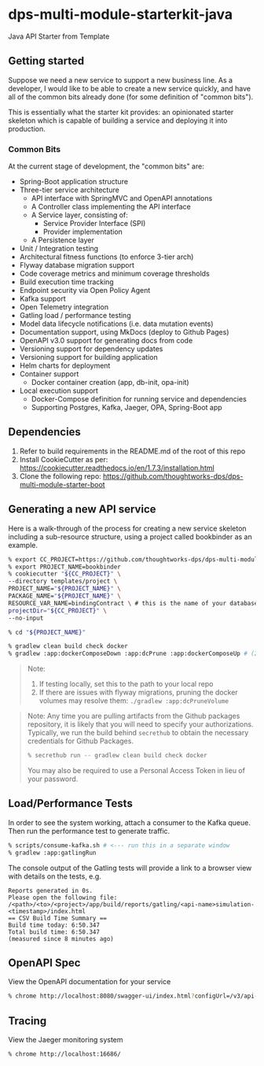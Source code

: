 # dps-multi-module-starterkit-java

Java API Starter from Template

## Getting started

Suppose we need a new service to support a new business line.
As a developer, I would like to be able to create a new service quickly, and have all of the common bits already done (for some definition of "common bits").

This is essentially what the starter kit provides: an opinionated starter skeleton which is capable of building a service and deploying it into production.

### Common Bits

At the current stage of development, the "common bits" are:

* Spring-Boot application structure
* Three-tier service architecture
  * API interface with SpringMVC and OpenAPI annotations
  * A Controller class implementing the API interface
  * A Service layer, consisting of:
    * Service Provider Interface (SPI)
    * Provider implementation
  * A Persistence layer
* Unit / Integration testing
* Architectural fitness functions (to enforce 3-tier arch)
* Flyway database migration support
* Code coverage metrics and minimum coverage thresholds
* Build execution time tracking
* Endpoint security via Open Policy Agent
* Kafka support
* Open Telemetry integration
* Gatling load / performance testing
* Model data lifecycle notifications (i.e. data mutation events)
* Documentation support, using MkDocs (deploy to Github Pages)
* OpenAPI v3.0 support for generating docs from code
* Versioning support for dependency updates
* Versioning support for building application
* Helm charts for deployment
* Container support
  * Docker container creation (app, db-init, opa-init)
* Local execution support
  * Docker-Compose definition for running service and dependencies
  * Supporting Postgres, Kafka, Jaeger, OPA, Spring-Boot app

## Dependencies

1. Refer to build requirements in the README.md of the root of this repo
2. Install CookieCutter as per: https://cookiecutter.readthedocs.io/en/1.7.3/installation.html
3. Clone the following repo: https://github.com/thoughtworks-dps/dps-multi-module-starter-boot

## Generating a new API service

Here is a walk-through of the process for creating a new service skeleton including a sub-resource structure, using a project called bookbinder as an example.

```bash
% export CC_PROJECT=https://github.com/thoughtworks-dps/dps-multi-module-starterkit-java # (1)
% export PROJECT_NAME=bookbinder
% cookiecutter "${CC_PROJECT}" \
--directory templates/project \
PROJECT_NAME="${PROJECT_NAME}" \
PACKAGE_NAME="${PROJECT_NAME}" \
RESOURCE_VAR_NAME=bindingContract \ # this is the name of your database entity
projectDir="${CC_PROJECT}" \
--no-input

% cd "${PROJECT_NAME}"

% gradlew clean build check docker
% gradlew :app:dockerComposeDown :app:dcPrune :app:dockerComposeUp # (2)
```

> Note:
> 1. If testing locally, set this to the path to your local repo
> 2. If there are issues with flyway migrations, pruning the docker volumes may resolve them: `./gradlew :app:dcPruneVolume`

> Note: Any time you are pulling artifacts from the Github packages repository, it is likely that you will need to specify your authorizations.
> Typically, we run the build behind `secrethub` to obtain the necessary credentials for Github Packages. 
> ```bash
> % secrethub run -- gradlew clean build check docker
> ```
> You may also be required to use a Personal Access Token in lieu of your password.

## Load/Performance Tests

In order to see the system working, attach a consumer to the Kafka queue.
Then run the performance test to generate traffic.

```bash
% scripts/consume-kafka.sh # <--- run this in a separate window
% gradlew :app:gatlingRun  
```

The console output of the Gatling tests will provide a link to a browser view with details on the tests, e.g.

```
Reports generated in 0s.
Please open the following file: /<path>/<to>/<project>/app/build/reports/gatling/<api-name>simulation-<timestamp>/index.html
== CSV Build Time Summary ==
Build time today: 6:50.347
Total build time: 6:50.347
(measured since 8 minutes ago)
```

## OpenAPI Spec

View the OpenAPI documentation for your service

```bash
% chrome http://localhost:8080/swagger-ui/index.html?configUrl=/v3/api-docs/swagger-config
 ```

## Tracing

View the Jaeger monitoring system

```bash
% chrome http://localhost:16686/
 ```

